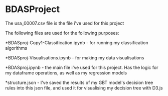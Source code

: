 # BDASProject

The usa_00007.csv file is the file i've used for this project

The following files are used for the following purposes:

*BDASproj-Copy1-Classification.ipynb - for running my classification algorithms

*BDASproj-Visualisations.ipynb - for making my data visualisations

*BDASproj.ipynb - the main file i've used for this project. Has the logic for my dataframe operations, as well as my regression models

*structure.json - I've saved the results of my GBT model's decision tree rules into this json file, and used it for visualising my decision tree with D3.js
